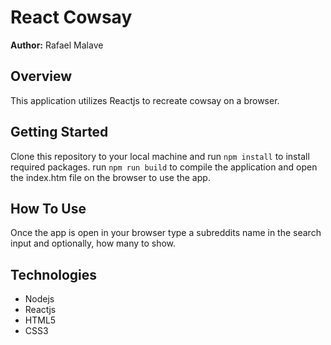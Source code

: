 # React Cowsay

**Author:** Rafael Malave

## Overview
This application utilizes Reactjs to recreate cowsay on a browser.

## Getting Started
Clone this repository to your local machine and run `npm install` to install required packages.
run `npm run build` to compile the application and open the index.htm file on the browser to use the app.

## How To Use
Once the app is open in your browser type a subreddits name in the search input and optionally, how many to show.

## Technologies
- Nodejs
- Reactjs
- HTML5
- CSS3

